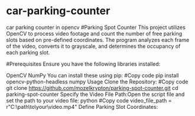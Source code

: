 # car-parking-counter
car parking counter in opencv 
#Parking Spot Counter
This project utilizes OpenCV to process video footage and count the number of free parking slots based on pre-defined coordinates. The program analyzes each frame of the video, converts it to grayscale, and determines the occupancy of each parking slot.

#Prerequisites
Ensure you have the following libraries installed:

OpenCV
NumPy
You can install these using pip:
#Copy code
pip install opencv-python-headless numpy
Usage
Clone the Repository:
#Copy code
git clone https://github.com/mozelkrypton/parking-spot-counter.git
cd parking-spot-counter
Specify the Video File Path:Open the script file and set the path to your video file:
python
#Copy code
video_file_path = r"C:\path\to\your\video.mp4"
Define Parking Slot Coordinates:
